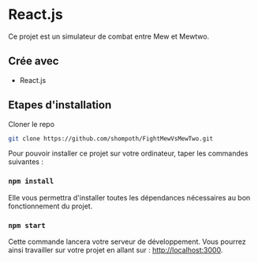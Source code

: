 # React.js

Ce projet est un simulateur de combat entre Mew et Mewtwo.

## Crée avec

-   React.js

## Etapes d'installation

Cloner le repo

```sh
git clone https://github.com/shompoth/FightMewVsMewTwo.git
```

Pour pouvoir installer ce projet sur votre ordinateur, taper les commandes suivantes :

### `npm install`

Elle vous permettra d'installer toutes les dépendances nécessaires au bon fonctionnement du projet.

### `npm start`

Cette commande lancera votre serveur de développement. Vous pourrez ainsi travailler sur votre projet en allant sur : [http://localhost:3000](http://localhost:3000).
